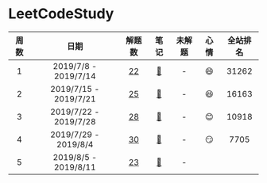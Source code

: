# LeetCodeStudy
|周数|日期|解题数|笔记|未解题|心情|全站排名|
|:-:|:-:|:-:|:-:|:-:|:-:|:-:|
|1|2019/7/8 - 2019/7/14| [22](https://github.com/liveForExperience/LeetCodeStudy/tree/master/src/main/java/com/bottomlord/week_1) |[:page_with_curl:](https://github.com/liveForExperience/LeetCodeStudy/blob/master/src/main/java/com/bottomlord/week_1/NOTE.md) | - |:smile:|31262|
|2|2019/7/15 - 2019/7/21| [25](https://github.com/liveForExperience/LeetCodeStudy/tree/master/src/main/java/com/bottomlord/week_2) |[:page_with_curl:](https://github.com/liveForExperience/LeetCodeStudy/blob/master/src/main/java/com/bottomlord/week_2/NOTE.md) | - |:satisfied:|16163|
|3|2019/7/22 - 2019/7/28| [28](https://github.com/liveForExperience/LeetCodeStudy/tree/master/src/main/java/com/bottomlord/week_3) |[:page_with_curl:](https://github.com/liveForExperience/LeetCodeStudy/blob/master/src/main/java/com/bottomlord/week_3/NOTE.md) | - |:blush:|10918|
|4|2019/7/29 - 2019/8/4| [30](https://github.com/liveForExperience/LeetCodeStudy/tree/master/src/main/java/com/bottomlord/week_4) |[:page_with_curl:](https://github.com/liveForExperience/LeetCodeStudy/blob/master/src/main/java/com/bottomlord/week_4/NOTE.md) | - |:smirk:|7705|
|5|2019/8/5 - 2019/8/11| [23](https://github.com/liveForExperience/LeetCodeStudy/tree/master/src/main/java/com/bottomlord/week_5) |[:page_with_curl:](https://github.com/liveForExperience/LeetCodeStudy/blob/master/src/main/java/com/bottomlord/week_5/NOTE.md) | - |||